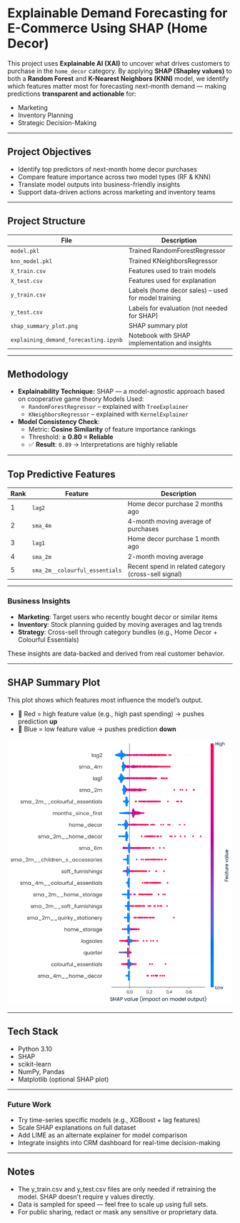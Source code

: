 # Explainable Demand Forecasting for E-Commerce Using SHAP (Home Decor)

This project uses **Explainable AI (XAI)** to uncover what drives customers to purchase in the `home_decor` category. By applying **SHAP (Shapley values)** to both a **Random Forest** and **K-Nearest Neighbors (KNN)** model, we identify which features matter most for forecasting next-month demand — making predictions **transparent and actionable** for:

- Marketing
- Inventory Planning
- Strategic Decision-Making

---

## Project Objectives

- Identify top predictors of next-month home decor purchases
- Compare feature importance across two model types (RF & KNN)
- Translate model outputs into business-friendly insights
- Support data-driven actions across marketing and inventory teams

---

## Project Structure

| File | Description |
|------|-------------|
| `model.pkl` | Trained RandomForestRegressor |
| `knn_model.pkl` | Trained KNeighborsRegressor |
| `X_train.csv` | Features used to train models |
| `X_test.csv` | Features used for explanation |
| `y_train.csv` | Labels (home decor sales) – used for model training |
| `y_test.csv` | Labels for evaluation (not needed for SHAP) |
| `shap_summary_plot.png` | SHAP summary plot |
| `explaining_demand_forecasting.ipynb` | Notebook with SHAP implementation and insights |

---

## Methodology

- **Explainability Technique:** SHAP — a model-agnostic approach based on cooperative game theory
Models Used:
  - `RandomForestRegressor` – explained with `TreeExplainer`
  - `KNeighborsRegressor` – explained with `KernelExplainer`
- **Model Consistency Check**:  
  - Metric: **Cosine Similarity** of feature importance rankings  
  - Threshold: **≥ 0.80 = Reliable**  
  - ✅ **Result**: `0.89` → Interpretations are highly reliable

---

## Top Predictive Features

| Rank | Feature | Description |
|------|---------|-------------|
| 1 | `lag2` | Home decor purchase 2 months ago |
| 2 | `sma_4m` | 4-month moving average of purchases |
| 3 | `lag1` | Home decor purchase 1 month ago |
| 4 | `sma_2m` | 2-month moving average |
| 5 | `sma_2m__colourful_essentials` | Recent spend in related category (cross-sell signal) |

---

### Business Insights

- **Marketing**: Target users who recently bought decor or similar items
- **Inventory**: Stock planning guided by moving averages and lag trends
- **Strategy**: Cross-sell through category bundles (e.g., Home Decor + Colourful Essentials)

These insights are data-backed and derived from real customer behavior.

---

## SHAP Summary Plot

This plot shows which features most influence the model’s output.  
- 🔴 Red = high feature value (e.g., high past spending) → pushes prediction **up**  
- 🔵 Blue = low feature value → pushes prediction **down**

![SHAP Summary](shap_summary_plot.png)

---

## Tech Stack

- Python 3.10
- SHAP
- scikit-learn
- NumPy, Pandas
- Matplotlib (optional SHAP plot)

---

### Future Work

- Try time-series specific models (e.g., XGBoost + lag features)
- Scale SHAP explanations on full dataset
- Add LIME as an alternate explainer for model comparison
- Integrate insights into CRM dashboard for real-time decision-making

---

## Notes
- The y_train.csv and y_test.csv files are only needed if retraining the model. SHAP doesn't require y values directly.
- Data is sampled for speed — feel free to scale up using full sets.
- For public sharing, redact or mask any sensitive or proprietary data.
